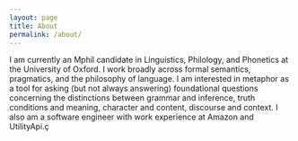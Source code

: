 ```yaml
---
layout: page
title: About
permalink: /about/
---
```

I am currently an Mphil candidate in Linguistics, Philology, and Phonetics at the University of Oxford. I work broadly across formal semantics, pragmatics, and the philosophy of language.
I am interested in metaphor as a tool for asking (but not always answering) foundational questions concerning the distinctions between grammar and inference, truth conditions and meaning, character and content, discourse and context.
I also am a software engineer with work experience at Amazon and UtilityApi.ç